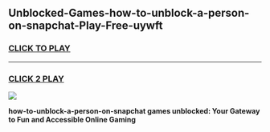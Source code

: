 
## Unblocked-Games-how-to-unblock-a-person-on-snapchat-Play-Free-uywft
<h3>
<a href="https://premium76.site?title=how-to-unblock-a-person-on-snapchat&ref=21A">CLICK TO PLAY</a></h3>
<hr>

<h3>
<a href="https://premium76.site?title=how-to-unblock-a-person-on-snapchat&ref=21A">CLICK 2 PLAY</a>
  
</h3>

<a href="https://premium76.site?title=how-to-unblock-a-person-on-snapchat&ref=21A"><img src="https://clearcache.store/games.png"></a>


**how-to-unblock-a-person-on-snapchat games unblocked: Your Gateway to Fun and Accessible Online Gaming**
